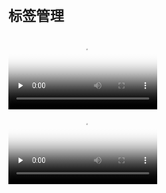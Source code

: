 # 标签管理

<html>
<video id="video" controls="" preload="none" poster="http://media.w3.org/2010/05/sintel/poster.png">
<source id="mp4" src="https://github.com/DrJia/TagManageEditor/blob/master/picMgr.mp4" type="video/mp4">
</video>
</html>

<video id="video" controls="" preload="none" poster="https://github.com/Tencent/matrix/raw/master/assets/img/readme/header.png">
      <source id="mp4" src="https://github.com/DrJia/TagManageEditor/blob/master/picMgr.mp4" type="video/mp4">
</video>